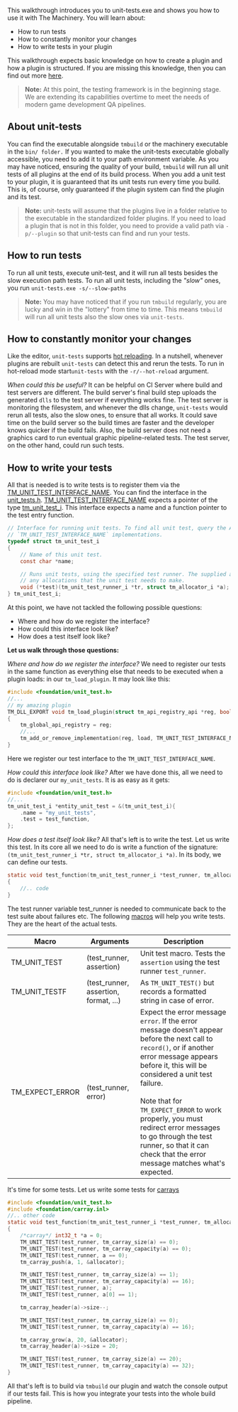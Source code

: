 This walkthrough introduces you to unit-tests.exe and shows you how to use it with The Machinery. You will learn about:

- How to run tests
- How to constantly monitor your changes
- How to write tests in your plugin

This walkthrough expects basic knowledge on how to create a plugin and how a plugin is structured. If you are missing this knowledge, then you can find out more [here]({{base_url}}/the_machinery_book/extending_the_machinery/the_plugin_system.html).

> **Note:** At this point, the testing framework is in the beginning stage. We are extending its capabilities overtime to meet the needs of modern game development QA pipelines.


## **About unit-tests**

You can find the executable alongside `tmbuild` or the machinery executable in the `bin/ folder.` If you wanted to make the unit-tests executable globally accessible, you need to add it to your path environment variable. As you may have noticed, ensuring the quality of your build, `tmbuild` will run all unit tests of all plugins at the end of its build process. When you add a unit test to your plugin, it is guaranteed that its unit tests run every time you build. This is, of course, only guaranteed if the plugin system can find the plugin and its test.

> **Note:** unit-tests will assume that the plugins live in a folder relative to the executable in the standardized folder plugins. If you need to load a plugin that is not in this folder, you need to provide a valid path via `-p/--plugin` so that unit-tests can find and run your tests.


## **How to run tests**

To run all unit tests, execute unit-test, and it will run all tests besides the slow execution path tests. To run all unit tests, including the *"slow"* ones, you run `unit-tests.exe -s/--slow-paths`

> **Note:** You may have noticed that if you run `tmbuild` regularly, you are lucky and win in the "lottery" from time to time. This means `tmbuild` will run all unit tests also the slow ones via `unit-tests`.


## **How to constantly monitor your changes**

Like the editor, `unit-tests` supports [hot reloading](https://ourmachinery.com/post/dll-hot-reloading-in-theory-and-practice/). In a nutshell, whenever plugins are rebuilt `unit-tests` can detect this and rerun the tests. To run in hot-reload mode start`unit-tests` with the `-r/--hot-reload` argument.

*When could this be useful?*
It can be helpful on CI Server where build and test servers are different. The build server's final build step uploads the generated `dlls` to the test server if everything works fine. The test server is monitoring the filesystem, and whenever the dlls change, `unit-tests` would rerun all tests, also the slow ones, to ensure that all works. It could save time on the build server so the build times are faster and the developer knows quicker if the build fails. Also, the build server does not need a graphics card to run eventual graphic pipeline-related tests. The test server, on the other hand, could run such tests.



## **How to write your tests**

All that is needed is to write tests is to register them via the [TM_UNIT_TEST_INTERFACE_NAME](https://ourmachinery.com//apidoc/foundation/unit_test.h.html#tm_unit_test_interface_name). You can find the interface in the [unit_tests.h](https://ourmachinery.com//apidoc/foundation/unit_test.h.html). [TM_UNIT_TEST_INTERFACE_NAME](https://ourmachinery.com//apidoc/foundation/unit_test.h.html#tm_unit_test_interface_name) expects a pointer of the type [tm_unit_test_i](https://ourmachinery.com//apidoc/foundation/unit_test.h.html#structtm_unit_test_i). This interface expects a name and a function pointer to the test entry function.


```c
// Interface for running unit tests. To find all unit test, query the API registry for
// `TM_UNIT_TEST_INTERFACE_NAME` implementations.
typedef struct tm_unit_test_i
{
    // Name of this unit test.
    const char *name;

    // Runs unit tests, using the specified test runner. The supplied allocator can be used for
    // any allocations that the unit test needs to make.
    void (*test)(tm_unit_test_runner_i *tr, struct tm_allocator_i *a);
} tm_unit_test_i;
```

At this point, we have not tackled the following possible questions:

- Where and how do we register the interface?
- How could this interface look like?
- How does a test itself look like?

**Let us walk through those questions:**

*Where and how do we register the interface?*
We need to register our tests in the same function as everything else that needs to be executed when a plugin loads: in our `tm_load_plugin`. It may look like this:


```c
#include <foundation/unit_test.h>
//...
// my amazing plugin
TM_DLL_EXPORT void tm_load_plugin(struct tm_api_registry_api *reg, bool load)
{
    tm_global_api_registry = reg;
    //...
    tm_add_or_remove_implementation(reg, load, TM_UNIT_TEST_INTERFACE_NAME, my_unit_tests);
}
```

Here we register our test interface to the `TM_UNIT_TEST_INTERFACE_NAME`.

*How could this interface look like?*
After we have done this, all we need to do is declarer our `my_unit_tests`. It is as easy as it gets:

```c
#include <foundation/unit_test.h>
//...
tm_unit_test_i *entity_unit_test = &(tm_unit_test_i){
    .name = "my_unit_tests",
    .test = test_function,
};
```

*How does a test itself look like?*
All that's left is to write the test. Let us write this test. In its core all we need to do is write a function of the signature: `(tm_unit_test_runner_i *tr, struct tm_allocator_i *a)`. In its body, we can define our tests.


```c
static void test_function(tm_unit_test_runner_i *test_runner, tm_allocator_i *allocator)
{
    //.. code
}
```

The test runner variable test_runner is needed to communicate back to the test suite about failures etc. The following [macros](https://ourmachinery.com//apidoc/foundation/unit_test.h.html#tm_unit_test()) will help you write tests. They are the heart of the actual tests.

| **Macro**       | **Arguments**                         | **Description**                                              |
| --------------- | ------------------------------------- | ------------------------------------------------------------ |
| TM_UNIT_TEST    | (test_runner, assertion)              | Unit test macro. Tests the `assertion` using the test runner `test_runner`. |
| TM_UNIT_TESTF   | (test_runner, assertion, format, ...) | As `TM_UNIT_TEST()` but records a formatted string in case of error. |
| TM_EXPECT_ERROR | (test_runner, error)                  | Expect the error message `error`. If the error message doesn't appear before the next call to `record()`, or if another error message appears before it, this will be considered a unit test failure.<br><br>Note that for `TM_EXPECT_ERROR` to work properly, you must redirect error messages to go through the test runner, so that it can check that the error message matches what's expected. |

It's time for some tests. Let us write some tests for [carrays](https://ourmachinery.com//apidoc/foundation/carray.inl.html#carray.inl)

```c
#include <foundation/unit_test.h>
#include <foundation/carray.inl>
//.. other code
static void test_function(tm_unit_test_runner_i *test_runner, tm_allocator_i *allocator)
{
    /*carray*/ int32_t *a = 0;
    TM_UNIT_TEST(test_runner, tm_carray_size(a) == 0);
    TM_UNIT_TEST(test_runner, tm_carray_capacity(a) == 0);
    TM_UNIT_TEST(test_runner, a == 0);
    tm_carray_push(a, 1, &allocator);

    TM_UNIT_TEST(test_runner, tm_carray_size(a) == 1);
    TM_UNIT_TEST(test_runner, tm_carray_capacity(a) == 16);
    TM_UNIT_TEST(test_runner, a);
    TM_UNIT_TEST(test_runner, a[0] == 1);

    tm_carray_header(a)->size--;

    TM_UNIT_TEST(test_runner, tm_carray_size(a) == 0);
    TM_UNIT_TEST(test_runner, tm_carray_capacity(a) == 16);

    tm_carray_grow(a, 20, &allocator);
    tm_carray_header(a)->size = 20;

    TM_UNIT_TEST(test_runner, tm_carray_size(a) == 20);
    TM_UNIT_TEST(test_runner, tm_carray_capacity(a) == 32);
}
```

All that's left is to build via ``tmbuild`` our plugin and watch the console output if our tests fail. This is how you integrate your tests into the whole build pipeline. 

